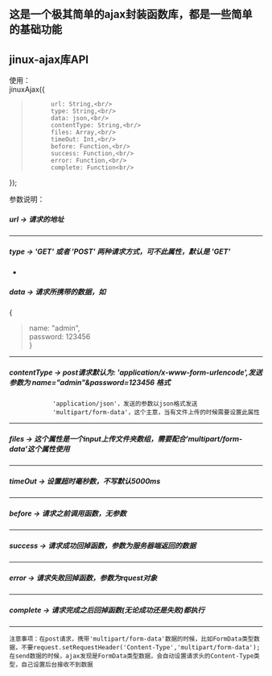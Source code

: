 这是一个极其简单的ajax封装函数库，都是一些简单的基础功能
-----
jinux-ajax库API
-----
使用：<br/>
jinuxAjax({<br/>
>			url: String,<br/>
>			type: String,<br/>
>			data: json,<br/>
>			contentType: String,<br/>
>			files: Array,<br/>
>			timeOut: Int,<br/>
>			before: Function,<br/>
>			success: Function,<br/>
>			error: Function,<br/>
>			complete: Function<br/>
});<br/>

参数说明：<br/>

##### url -> 请求的地址
-----
##### type -> 'GET' 或者 'POST' 两种请求方式，可不此属性，默认是 'GET'
-
##### data -> 请求所携带的数据，如
{<br/>
>	name: "admin",<br/>
>	password: 123456<br/>
}<br/>
-----
##### contentType -> post请求默认为: 'application/x-www-form-urlencode',发送参数为 name="admin"&password=123456 格式
				'application/json'，发送的参数以json格式发送
				'multipart/form-data'，这个主意，当有文件上传的时候需要设置此属性	
-----
##### files -> 这个属性是一个input上传文件夹数组，需要配合'multipart/form-data'这个属性使用
-----
##### timeOut -> 设置超时毫秒数，不写默认5000ms
-----
##### before -> 请求之前调用函数，无参数
-----
##### success -> 请求成功回掉函数，参数为服务器端返回的数据
-----
##### error -> 请求失败回掉函数，参数为rquest对象
-----
##### complete -> 请求完成之后回掉函数(无论成功还是失败)都执行
-----
`注意事项：在post请求，携带'multipart/form-data'数据的时候，比如FormData类型数据，不要request.setRequestHeader('Content-Type','multipart/form-data');
		  在send数据的时候，ajax发现是FormData类型数据，会自动设置请求头的Content-Type类型，自己设置后台接收不到数据`
